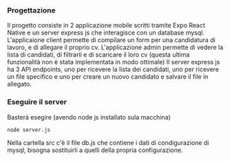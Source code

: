 ### Progettazione
Il progetto consiste in 2 applicazione mobile scritti tramite Expo React Native e un server express js che interagisce con un database mysql.
L'applicaione client permette di compilare un form per una candidatura di lavoro, e di allegare il proprio cv.
L'applicazione admin permette di vedere la lista di candidati, di filtrarli e di scaricare il loro cv (questa ultima funzionalità non è stata implementata in modo ottimale)
Il server express js ha 3 API endpoints, uno per ricevere la lista dei candidati, uno per ricevere un file specifico e uno per creare un nuovo candidato e salvare il file in allegato.

### Eseguire il server
Basterà esegire (avendo node js installato sula macchina)
```
node server.js
```
Nella cartella src c'è il file db.js che contiene i dati di condigurazione di mysql, bisogna sostituirli a quelli della propria configurazione.
